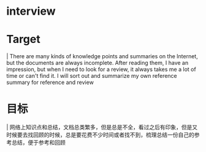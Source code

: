 # interview

# Target
| There are many kinds of knowledge points and summaries on the Internet, but the documents are always incomplete. After reading them, I have an impression, but when I need to look for a review, it always takes me a lot of time or can't find it. I will sort out and summarize my own reference summary for reference and review



# 目标
| 网络上知识点和总结，文档总类繁多，但是总是不全，看过之后有印象，但是又时候要去找回顾的时候，总是要花费不少时间或者找不到，梳理总结一份自己的参考总结，便于参考和回顾
